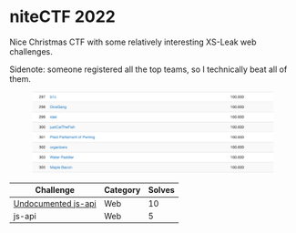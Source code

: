 # niteCTF 2022

Nice Christmas CTF with some relatively interesting XS-Leak web challenges.

Sidenote: someone registered all the top teams, so I technically beat all of them.

<figure><img src="../../.gitbook/assets/image.png" alt=""><figcaption></figcaption></figure>

| Challenge                                     | Category | Solves |
| --------------------------------------------- | -------- | ------ |
| [Undocumented js-api](undocumented-js-api.md) | Web      | 10     |
| js-api                                        | Web      | 5      |
